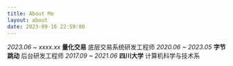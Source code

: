 ```yaml
---
title: About Me
layout: about
date: 2023-09-16 22:59:00
---
```

*2023.06 ~ xxxx.xx* **量化交易** 底层交易系统研发工程师
*2020.06 ~ 2023.05* **字节跳动** 后台研发工程师
*2017.09 ~ 2021.06* **四川大学** 计算机科学与技术系
